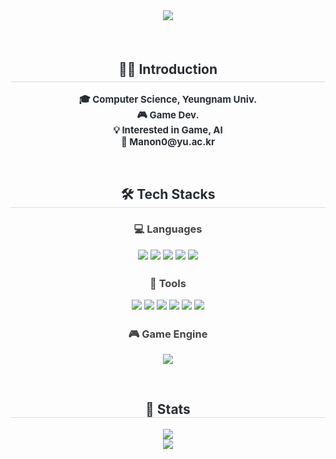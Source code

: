 <div align="center">
  <img src="https://capsule-render.vercel.app/api?type=waving&color=0:a8edea,100:fed7e3&height=120&text=Manon%20Wisely&animation=&fontColor=020715&fontSize=60" />
</div>

<!-- 🧑‍💻 Introduction -->
<div align="center" style="margin-top: 60px;"> 
  <h2 style="border-bottom: 1px solid #d8dee4; color: #282d33; line-height: 1.8;">🧑‍💻 Introduction</h2>  
  <div style="font-weight: 700; font-size: 15px; text-align: center; color: #282d33;"> 
    🎓 Computer Science, Yeungnam Univ.<br>
    🎮 Game Dev.<br>
    💡 Interested in Game, AI<br>
    📧 Manon0@yu.ac.kr
  </div>
</div> 

<!-- 🛠️ Tech Stacks -->
<div align="center" style="margin-top: 60px;">
  <h2 style="border-bottom: 1px solid #d8dee4; color: #282d33;">🛠️ Tech Stacks</h2>

  <h3 style="color: #444; font-weight: bold;">💻 Languages</h3>
  <div style="margin: 10px 0;">
    <img src="https://img.shields.io/badge/C-A8B9CC?style=flat&logo=C&logoColor=white">
    <img src="https://img.shields.io/badge/C++-00599C?style=flat&logo=C%2B%2B&logoColor=white">
    <img src="https://img.shields.io/badge/C%23-239120?style=flat&logo=CSharp&logoColor=white">
    <img src="https://img.shields.io/badge/Java-007396?style=flat&logo=Java&logoColor=white">
    <img src="https://img.shields.io/badge/Python-3776AB?style=flat&logo=Python&logoColor=white">
  </div>

  <h3 style="color: #444; font-weight: bold; margin-top: 25px;">🧰 Tools</h3>
  <div style="margin: 10px 0;">
    <img src="https://img.shields.io/badge/Git-F05032?style=flat&logo=Git&logoColor=white">
    <img src="https://img.shields.io/badge/Github-181717?style=flat&logo=Github&logoColor=white">
    <img src="https://img.shields.io/badge/Figma-F24E1E?style=flat&logo=Figma&logoColor=white">
    <img src="https://img.shields.io/badge/Notion-000000?style=flat&logo=Notion&logoColor=white">
    <img src="https://img.shields.io/badge/Trello-0052CC?style=flat&logo=Trello&logoColor=white">
    <img src="https://img.shields.io/badge/Discord-5865F2?style=flat&logo=Discord&logoColor=white">
  </div>

  <h3 style="color: #444; font-weight: bold; margin-top: 25px;">🎮 Game Engine</h3>
  <div style="margin: 10px 0;">
    <img src="https://img.shields.io/badge/Unity-000000?style=flat&logo=Unity&logoColor=white">
  </div>
</div> 

<!-- 🏅 Stats -->
<div align="center" style="margin-top: 60px;"> 
  <h2 style="border-bottom: 1px solid #d8dee4; color: #282d33;">🏅 Stats</h2> 
  <img src="https://github-readme-stats.vercel.app/api?username=ManonWisely&bg_color=60,a8edea,fed6e3&title_color=020715&text_color=020715"/><br>
  <img src="https://github-readme-stats.vercel.app/api/top-langs/?username=ManonWisely&layout=compact&bg_color=60,a8edea,fed6e3&title_color=020715&text_color=020715"/>
</div>
